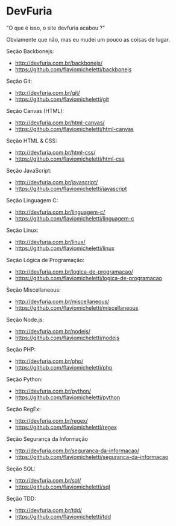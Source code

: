 # DevFuria

"O que é isso, o site devfuria acabou ?"

Obviamente que não, mas eu mudei um pouco as coisas de lugar.


Seção Backbonejs:

- http://devfuria.com.br/backbonejs/
- https://github.com/flaviomicheletti/backbonejs

Seção Git:

- http://devfuria.com.br/git/
- https://github.com/flaviomicheletti/git

Seção Canvas (HTML):

- http://devfuria.com.br/html-canvas/
- https://github.com/flaviomicheletti/html-canvas

Seção HTML & CSS:

- http://devfuria.com.br/html-css/
- https://github.com/flaviomicheletti/html-css

Seção JavaScript:

- http://devfuria.com.br/javascript/
- https://github.com/flaviomicheletti/javascript

Seção Linguagem C:

- http://devfuria.com.br/linguagem-c/
- https://github.com/flaviomicheletti/linguagem-c

Seção Linux:

- http://devfuria.com.br/linux/
- https://github.com/flaviomicheletti/linux

Seção Lógica de Programação:

- http://devfuria.com.br/logica-de-programacao/
- https://github.com/flaviomicheletti/logica-de-programacao

Seção Miscellaneous:

- http://devfuria.com.br/miscellaneous/
- https://github.com/flaviomicheletti/miscellaneous

Seção Node.js:

- http://devfuria.com.br/nodejs/
- https://github.com/flaviomicheletti/nodejs

Seção PHP:

- http://devfuria.com.br/php/
- https://github.com/flaviomicheletti/php

Seção Python:

- http://devfuria.com.br/python/
- https://github.com/flaviomicheletti/python

Seção RegEx:

- http://devfuria.com.br/regex/
- https://github.com/flaviomicheletti/regex

Seção Segurança da Informação

- http://devfuria.com.br/seguranca-da-informacao/
- https://github.com/flaviomicheletti/seguranca-da-informacao

Seção SQL:

- http://devfuria.com.br/sql/
- https://github.com/flaviomicheletti/sql

Seção TDD:

- http://devfuria.com.br/tdd/
- https://github.com/flaviomicheletti/tdd
